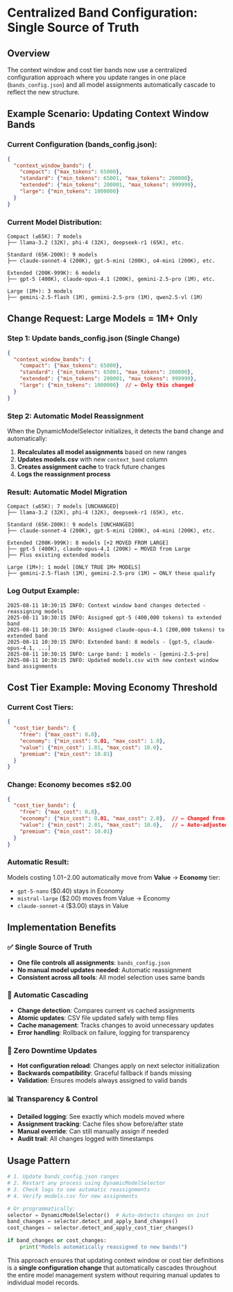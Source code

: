 # Centralized Band Configuration: Single Source of Truth

## Overview
The context window and cost tier bands now use a centralized configuration approach where you update ranges in one place (`bands_config.json`) and all model assignments automatically cascade to reflect the new structure.

## Example Scenario: Updating Context Window Bands

### Current Configuration (bands_config.json):
```json
{
  "context_window_bands": {
    "compact": {"max_tokens": 65000},
    "standard": {"min_tokens": 65001, "max_tokens": 200000},
    "extended": {"min_tokens": 200001, "max_tokens": 999999}, 
    "large": {"min_tokens": 1000000}
  }
}
```

### Current Model Distribution:
```
Compact (≤65K): 7 models
├── llama-3.2 (32K), phi-4 (32K), deepseek-r1 (65K), etc.

Standard (65K-200K): 9 models  
├── claude-sonnet-4 (200K), gpt-5-mini (200K), o4-mini (200K), etc.

Extended (200K-999K): 6 models
├── gpt-5 (400K), claude-opus-4.1 (200K), gemini-2.5-pro (1M), etc.

Large (1M+): 3 models
├── gemini-2.5-flash (1M), gemini-2.5-pro (1M), qwen2.5-vl (1M)
```

## Change Request: Large Models = 1M+ Only

### Step 1: Update bands_config.json (Single Change)
```json
{
  "context_window_bands": {
    "compact": {"max_tokens": 65000},
    "standard": {"min_tokens": 65001, "max_tokens": 200000},  
    "extended": {"min_tokens": 200001, "max_tokens": 999999},
    "large": {"min_tokens": 1000000}  // ← Only this changed
  }
}
```

### Step 2: Automatic Model Reassignment

When the DynamicModelSelector initializes, it detects the band change and automatically:

1. **Recalculates all model assignments** based on new ranges
2. **Updates models.csv** with new `context_band` column
3. **Creates assignment cache** to track future changes
4. **Logs the reassignment process**

### Result: Automatic Model Migration

```
Compact (≤65K): 7 models [UNCHANGED]
├── llama-3.2 (32K), phi-4 (32K), deepseek-r1 (65K), etc.

Standard (65K-200K): 9 models [UNCHANGED]
├── claude-sonnet-4 (200K), gpt-5-mini (200K), o4-mini (200K), etc.

Extended (200K-999K): 8 models [+2 MOVED FROM LARGE]
├── gpt-5 (400K), claude-opus-4.1 (200K) ← MOVED from Large
├── Plus existing extended models

Large (1M+): 1 model [ONLY TRUE 1M+ MODELS]
├── gemini-2.5-flash (1M), gemini-2.5-pro (1M) ← ONLY these qualify
```

### Log Output Example:
```
2025-08-11 10:30:15 INFO: Context window band changes detected - reassigning models
2025-08-11 10:30:15 INFO: Assigned gpt-5 (400,000 tokens) to extended band
2025-08-11 10:30:15 INFO: Assigned claude-opus-4.1 (200,000 tokens) to extended band  
2025-08-11 10:30:15 INFO: Extended band: 8 models - [gpt-5, claude-opus-4.1, ...]
2025-08-11 10:30:15 INFO: Large band: 1 models - [gemini-2.5-pro]
2025-08-11 10:30:15 INFO: Updated models.csv with new context window band assignments
```

## Cost Tier Example: Moving Economy Threshold

### Current Cost Tiers:
```json
{
  "cost_tier_bands": {
    "free": {"max_cost": 0.0},
    "economy": {"min_cost": 0.01, "max_cost": 1.0},
    "value": {"min_cost": 1.01, "max_cost": 10.0},
    "premium": {"min_cost": 10.01}
  }
}
```

### Change: Economy becomes ≤$2.00
```json
{
  "cost_tier_bands": {
    "free": {"max_cost": 0.0},
    "economy": {"min_cost": 0.01, "max_cost": 2.0},  // ← Changed from 1.0
    "value": {"min_cost": 2.01, "max_cost": 10.0},   // ← Auto-adjusted
    "premium": {"min_cost": 10.01}
  }
}
```

### Automatic Result:
Models costing $1.01-$2.00 automatically move from **Value** → **Economy** tier:
- `gpt-5-nano` ($0.40) stays in Economy
- `mistral-large` ($2.00) moves from Value → Economy  
- `claude-sonnet-4` ($3.00) stays in Value

## Implementation Benefits

### ✅ Single Source of Truth
- **One file controls all assignments**: `bands_config.json`
- **No manual model updates needed**: Automatic reassignment
- **Consistent across all tools**: All model selection uses same bands

### 🔄 Automatic Cascading  
- **Change detection**: Compares current vs cached assignments
- **Atomic updates**: CSV file updated safely with temp files
- **Cache management**: Tracks changes to avoid unnecessary updates
- **Error handling**: Rollback on failure, logging for transparency

### 🚀 Zero Downtime Updates
- **Hot configuration reload**: Changes apply on next selector initialization  
- **Backwards compatibility**: Graceful fallback if bands missing
- **Validation**: Ensures models always assigned to valid bands

### 📊 Transparency & Control
- **Detailed logging**: See exactly which models moved where
- **Assignment tracking**: Cache files show before/after state
- **Manual override**: Can still manually assign if needed
- **Audit trail**: All changes logged with timestamps

## Usage Pattern

```python
# 1. Update bands_config.json ranges
# 2. Restart any process using DynamicModelSelector
# 3. Check logs to see automatic reassignments
# 4. Verify models.csv for new assignments

# Or programmatically:
selector = DynamicModelSelector()  # Auto-detects changes on init
band_changes = selector.detect_and_apply_band_changes()
cost_changes = selector.detect_and_apply_cost_tier_changes()

if band_changes or cost_changes:
    print("Models automatically reassigned to new bands!")
```

This approach ensures that updating context window or cost tier definitions is a **single configuration change** that automatically cascades throughout the entire model management system without requiring manual updates to individual model records.